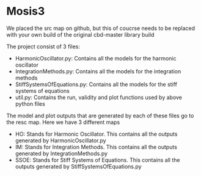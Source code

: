 # Mosis3
We placed the src map on github, but this of coucrse needs to be replaced with your own build of the original cbd-master library build

The project consist of 3 files:
- HarmonicOscillator.py: Contains all the models for the harmonic oscillator
- IntegrationMethods.py: Contains all the models for the integration methods
- StiffSystemsOfEquations.py: Contains all the models for the stiff systems of equations
- util.py: Contains the run, validity and plot functions used by above python files

The model and plot outputs that are generated by each of these files go to the resc map. Here we have 3 different maps
- HO: Stands for Harmonic Oscillator. This contains all the outputs generated by HarmonicOscillator.py
- IM: Stands for Integration Methods. This contains all the outputs generated by IntegrationMethods.py
- SSOE: Stands for Stiff Systems of Equations. This contains all the outputs generated by StiffSystemsOfEquations.py

